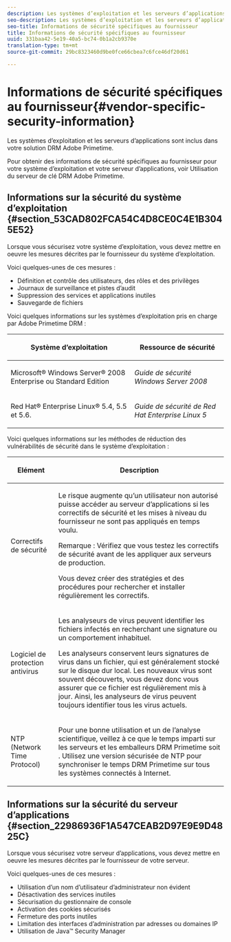 ```yaml
---
description: Les systèmes d’exploitation et les serveurs d’applications sont inclus dans votre solution DRM Adobe Primetime.
seo-description: Les systèmes d’exploitation et les serveurs d’applications sont inclus dans votre solution DRM Adobe Primetime.
seo-title: Informations de sécurité spécifiques au fournisseur
title: Informations de sécurité spécifiques au fournisseur
uuid: 331baa42-5e19-40a5-bc74-0b1a2cb9370e
translation-type: tm+mt
source-git-commit: 29bc8323460d9be0fce66cbea7c6fce46df20d61

---
```



# Informations de sécurité spécifiques au fournisseur{#vendor-specific-security-information}

Les systèmes d’exploitation et les serveurs d’applications sont inclus dans votre solution DRM Adobe Primetime.

Pour obtenir des informations de sécurité spécifiques au fournisseur pour votre système d’exploitation et votre serveur d’applications, voir Utilisation du serveur de clé DRM Adobe Primetime.

## Informations sur la sécurité du système d’exploitation {#section_53CAD802FCA54C4D8CE0C4E1B3045E52}

Lorsque vous sécurisez votre système d’exploitation, vous devez mettre en oeuvre les mesures décrites par le fournisseur du système d’exploitation.

Voici quelques-unes de ces mesures :

* Définition et contrôle des utilisateurs, des rôles et des privilèges
* Journaux de surveillance et pistes d’audit
* Suppression des services et applications inutiles
* Sauvegarde de fichiers

Voici quelques informations sur les systèmes d’exploitation pris en charge par Adobe Primetime DRM :

<table frame="all" colsep="1" rowsep="1" class="+ topic/table adobe-d/table " id="table_ugl_kjz_n4"> 
 <thead class="- topic/thead "> 
  <tr rowsep="1" class="- topic/row "> 
   <th colname="1" class="- topic/entry entry"> <p class="- topic/p ">Système d’exploitation </p> </th> 
   <th colname="2" class="- topic/entry entry"> <p class="- topic/p ">Ressource de sécurité </p> </th> 
  </tr> 
 </thead>
 <tbody class="- topic/tbody "> 
  <tr rowsep="1" class="- topic/row "> 
   <td colname="1" class="- topic/entry "> <p class="- topic/p ">Microsoft® Windows Server® 2008 Enterprise ou Standard Edition </p> </td> 
   <td colname="2" class="- topic/entry "> <p class="- topic/p "><i class="+ topic/ph hi-d/i ">Guide de sécurité Windows Server 2008</i> </p> </td> 
  </tr> 
  <tr rowsep="0" class="- topic/row "> 
   <td colname="1" class="- topic/entry "> <p class="- topic/p ">Red Hat® Enterprise Linux® 5.4, 5.5 et 5.6. </p> </td> 
   <td colname="2" class="- topic/entry "> <p class="- topic/p "><i class="+ topic/ph hi-d/i ">Guide de sécurité de Red Hat Enterprise Linux 5</i> </p> </td> 
  </tr> 
 </tbody> 
</table>

Voici quelques informations sur les méthodes de réduction des vulnérabilités de sécurité dans le système d’exploitation :

<table frame="all" colsep="1" rowsep="1" class="+ topic/table adobe-d/table " id="table_whl_kjz_n4"> 
 <thead class="- topic/thead "> 
  <tr rowsep="1" class="- topic/row "> 
   <th colname="1" class="- topic/entry entry"> <p class="- topic/p ">Elément </p> </th> 
   <th colname="2" class="- topic/entry entry"> <p class="- topic/p ">Description </p> </th> 
  </tr> 
 </thead>
 <tbody class="- topic/tbody "> 
  <tr rowsep="1" class="- topic/row "> 
   <td colname="1" class="- topic/entry "> <p class="- topic/p ">Correctifs de sécurité </p> </td> 
   <td colname="2" class="- topic/entry "> <p class="- topic/p ">Le risque augmente qu’un utilisateur non autorisé puisse accéder au serveur d’applications si les correctifs de sécurité et les mises à niveau du fournisseur ne sont pas appliqués en temps voulu. </p> <p>Remarque :  Vérifiez que vous testez les correctifs de sécurité avant de les appliquer aux serveurs de production. </p> <p class="- topic/p ">Vous devez créer des stratégies et des procédures pour rechercher et installer régulièrement les correctifs. </p> </td> 
  </tr> 
  <tr rowsep="1" class="- topic/row "> 
   <td colname="1" class="- topic/entry "> <p class="- topic/p ">Logiciel de protection antivirus </p> </td> 
   <td colname="2" class="- topic/entry "> <p class="- topic/p ">Les analyseurs de virus peuvent identifier les fichiers infectés en recherchant une signature ou un comportement inhabituel. </p> <p>Les analyseurs conservent leurs signatures de virus dans un fichier, qui est généralement stocké sur le disque dur local. Les nouveaux virus sont souvent découverts, vous devez donc vous assurer que ce fichier est régulièrement mis à jour. Ainsi, les analyseurs de virus peuvent toujours identifier tous les virus actuels. </p> </td> 
  </tr> 
  <tr rowsep="0" class="- topic/row "> 
   <td colname="1" class="- topic/entry "> <p class="- topic/p ">NTP (Network Time Protocol) </p> </td> 
   <td colname="2" class="- topic/entry "> <p class="- topic/p ">Pour une bonne utilisation et un  de l’analyse scientifique, veillez à ce que le temps imparti sur les serveurs et les emballeurs DRM Primetime soit . Utilisez une version sécurisée de NTP pour synchroniser le temps DRM Primetime sur tous les systèmes connectés à Internet. </p> </td> 
  </tr> 
 </tbody> 
</table>

## Informations sur la sécurité du serveur d’applications {#section_22986936F1A547CEAB2D97E9E9D4825C}

Lorsque vous sécurisez votre serveur d’applications, vous devez mettre en oeuvre les mesures décrites par le fournisseur de votre serveur.

Voici quelques-unes de ces mesures :

* Utilisation d’un nom d’utilisateur d’administrateur non évident
* Désactivation des services inutiles
* Sécurisation du gestionnaire de console
* Activation des cookies sécurisés
* Fermeture des ports inutiles
* Limitation des interfaces d’administration par adresses ou domaines IP
* Utilisation de Java™ Security Manager

